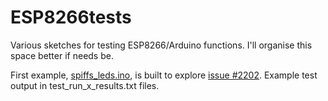 # ESP8266tests
Various sketches for testing ESP8266/Arduino functions. I'll organise this space better if needs be.

First example, [spiffs_leds.ino](https://github.com/SteveToulouse/ESP8266tests/blob/master/spiffs_leds.ino), is built to explore [issue #2202](https://github.com/esp8266/Arduino/issues/2202). Example test output in test_run_x_results.txt files.
